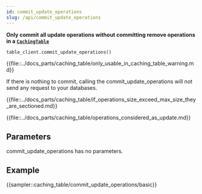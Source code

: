 ```yaml
---
id: commit_update_operations
slug: /api/commit_update_operations
---
```


**Only commit all update operations without committing remove operations in a [```CachingTable```](../caching_table/introduction.md)**

```python
table_client.commit_update_operations()
```

{{file::../docs_parts/caching_table/only_usable_in_caching_table_warning.md}}

If there is nothing to commit, calling the commit_update_operations will not send any request to your databases.

{{file::../docs_parts/caching_table/if_operations_size_exceed_max_size_they_are_sectioned.md}}

{{file::../docs_parts/caching_table/operations_considered_as_update.md}}

## Parameters

commit_update_operations has no parameters.

## Example

{{sampler::caching_table/commit_update_operations/basic}}
